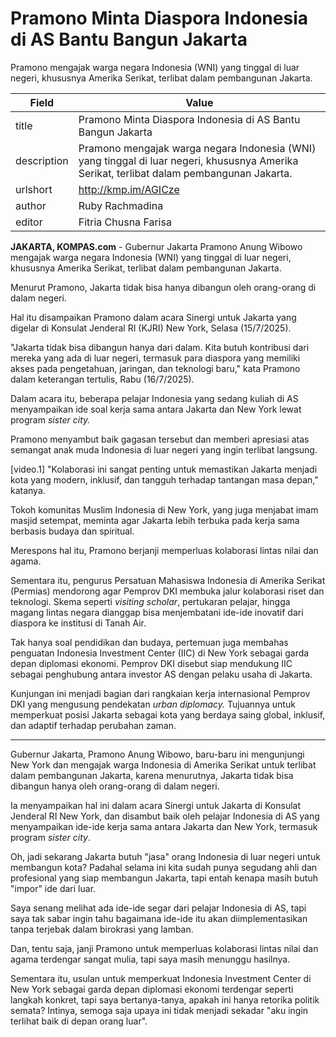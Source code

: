 # Pramono Minta Diaspora Indonesia di AS Bantu Bangun Jakarta

Pramono mengajak warga negara Indonesia (WNI) yang tinggal di luar negeri, khususnya Amerika Serikat, terlibat dalam pembangunan Jakarta.

| Field       | Value                                                       |
|-------------|-------------------------------------------------------------|
| title       | Pramono Minta Diaspora Indonesia di AS Bantu Bangun Jakarta |
| description | Pramono mengajak warga negara Indonesia (WNI) yang tinggal di luar negeri, khususnya Amerika Serikat, terlibat dalam pembangunan Jakarta. |
| urlshort    | http://kmp.im/AGICze |
| author      | Ruby Rachmadina |
| editor      | Fitria Chusna Farisa |

**JAKARTA, KOMPAS.com** - Gubernur Jakarta Pramono Anung Wibowo mengajak warga negara Indonesia (WNI) yang tinggal di luar negeri, khususnya Amerika Serikat, terlibat dalam pembangunan Jakarta.

Menurut Pramono, Jakarta tidak bisa hanya dibangun oleh orang-orang di dalam negeri.

Hal itu disampaikan Pramono dalam acara Sinergi untuk Jakarta yang digelar di Konsulat Jenderal RI (KJRI) New York, Selasa (15/7/2025).

"Jakarta tidak bisa dibangun hanya dari dalam. Kita butuh kontribusi dari mereka yang ada di luar negeri, termasuk para diaspora yang memiliki akses pada pengetahuan, jaringan, dan teknologi baru," kata Pramono dalam keterangan tertulis, Rabu (16/7/2025).

Dalam acara itu, beberapa pelajar Indonesia yang sedang kuliah di AS menyampaikan ide soal kerja sama antara Jakarta dan New York lewat program *sister city.*

Pramono menyambut baik gagasan tersebut dan memberi apresiasi atas semangat anak muda Indonesia di luar negeri yang ingin terlibat langsung.

\[video.1\] "Kolaborasi ini sangat penting untuk memastikan Jakarta menjadi kota yang modern, inklusif, dan tangguh terhadap tantangan masa depan," katanya.

Tokoh komunitas Muslim Indonesia di New York, yang juga menjabat imam masjid setempat, meminta agar Jakarta lebih terbuka pada kerja sama berbasis budaya dan spiritual.

Merespons hal itu, Pramono berjanji memperluas kolaborasi lintas nilai dan agama.

Sementara itu, pengurus Persatuan Mahasiswa Indonesia di Amerika Serikat (Permias) mendorong agar Pemprov DKI membuka jalur kolaborasi riset dan teknologi. Skema seperti *visiting scholar*, pertukaran pelajar, hingga magang lintas negara dianggap bisa menjembatani ide-ide inovatif dari diaspora ke institusi di Tanah Air.

Tak hanya soal pendidikan dan budaya, pertemuan juga membahas penguatan Indonesia Investment Center (IIC) di New York sebagai garda depan diplomasi ekonomi. Pemprov DKI disebut siap mendukung IIC sebagai penghubung antara investor AS dengan pelaku usaha di Jakarta.

Kunjungan ini menjadi bagian dari rangkaian kerja internasional Pemprov DKI yang mengusung pendekatan *urban diplomacy.* Tujuannya untuk memperkuat posisi Jakarta sebagai kota yang berdaya saing global, inklusif, dan adaptif terhadap perubahan zaman.

---
Gubernur Jakarta, Pramono Anung Wibowo, baru-baru ini mengunjungi New York dan mengajak warga Indonesia di Amerika Serikat untuk terlibat dalam pembangunan Jakarta, karena menurutnya, Jakarta tidak bisa dibangun hanya oleh orang-orang di dalam negeri.

 Ia menyampaikan hal ini dalam acara Sinergi untuk Jakarta di Konsulat Jenderal RI New York, dan disambut baik oleh pelajar Indonesia di AS yang menyampaikan ide-ide kerja sama antara Jakarta dan New York, termasuk program *sister city*.



Oh, jadi sekarang Jakarta butuh "jasa" orang Indonesia di luar negeri untuk membangun kota? Padahal selama ini kita sudah punya segudang ahli dan profesional yang siap membangun Jakarta, tapi entah kenapa masih butuh "impor" ide dari luar.

 Saya senang melihat ada ide-ide segar dari pelajar Indonesia di AS, tapi saya tak sabar ingin tahu bagaimana ide-ide itu akan diimplementasikan tanpa terjebak dalam birokrasi yang lamban.

 Dan, tentu saja, janji Pramono untuk memperluas kolaborasi lintas nilai dan agama terdengar sangat mulia, tapi saya masih menunggu hasilnya.

 Sementara itu, usulan untuk memperkuat Indonesia Investment Center di New York sebagai garda depan diplomasi ekonomi terdengar seperti langkah konkret, tapi saya bertanya-tanya, apakah ini hanya retorika politik semata? Intinya, semoga saja upaya ini tidak menjadi sekadar "aku ingin terlihat baik di depan orang luar".
